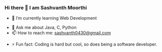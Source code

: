 ### Hi there 👋 I am Sashvanth Moorthi


<!-- **sashvanth0430/sashvanth0430** is a ✨ _special_ ✨ repository because its `README.md` (this file) appears on your GitHub profile.

Here are some ideas to get you started: -->


- 🌱 I’m currently learning  Web Development
<!-- - 👯 I’m looking to collaborate on ...
- 🤔 I’m looking for help with ... -->
- 💬 Ask me about Java, C, Python
- 📫 How to reach me: sashvanth0430@gmail.com
<!-- - 😄 Pronouns: ... -->
- ⚡ Fun fact: Coding is hard but cool, so does being a software developer.

